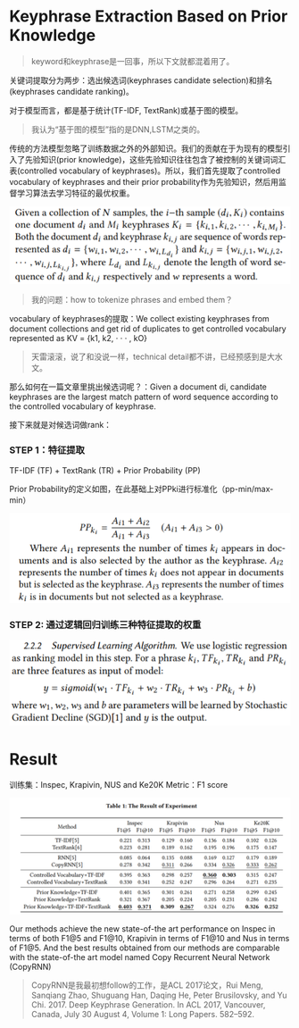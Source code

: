 # Keyphrase Extraction Based on Prior Knowledge

> keyword和keyphrase是一回事，所以下文就都混着用了。

关键词提取分为两步：选出候选词(keyphrases candidate selection)和排名(keyphrases candidate ranking)。

对于模型而言，都是基于统计(TF-IDF, TextRank)或基于图的模型。

> 我认为“基于图的模型”指的是DNN,LSTM之类的。

传统的方法模型忽略了训练数据之外的外部知识。我们的贡献在于为现有的模型引入了先验知识(prior knowledge)，这些先验知识往往包含了被控制的关键词词汇表(controlled vocabulary of keyphrases)。所以，我们首先提取了controlled vocabulary of keyphrases and their prior probability作为先验知识，然后用监督学习算法去学习特征的最优权重。

![data](Material_For_Notes/0.png)




> 我的问题：how to tokenize phrases and embed them？ 

vocabulary of keyphrases的提取：We collect existing keyphrases from document collections and get rid of duplicates to get controlled vocabulary represented as KV = {k1, k2, · · · , kO}

> 天雷滚滚，说了和没说一样，technical detail都不讲，已经预感到是大水文。

那么如何在一篇文章里挑出候选词呢？：Given a document di, candidate keyphrases are the largest match pattern of word sequence according to the controlled vocabulary of keyphrase.

接下来就是对候选词做rank：

### STEP 1：特征提取

TF-IDF (TF) + TextRank (TR) + Prior Probability (PP)

Prior Probability的定义如图，在此基础上对PPki进行标准化（pp-min/max-min）

![data](Material_For_Notes/1.png)

### STEP 2: 通过逻辑回归训练三种特征提取的权重

![data](Material_For_Notes/2.png)

# Result

训练集：Inspec, Krapivin, NUS and Ke20K
Metric：F1 score

![data](Material_For_Notes/3.png)



Our methods achieve the new state-of-the art performance on Inspec in terms of both F1@5 and F1@10, Krapivin in terms of F1@10 and Nus in terms of F1@5. And the best results obtained from our methods are comparable with the state-of-the art model named Copy Recurrent Neural Network (CopyRNN)

> CopyRNN是我最初想follow的工作，是ACL 2017论文，Rui Meng, Sanqiang Zhao, Shuguang Han, Daqing He, Peter Brusilovsky, and Yu Chi. 2017. Deep Keyphrase Generation. In ACL 2017, Vancouver, Canada, July 30 August 4, Volume 1: Long Papers. 582–592.


